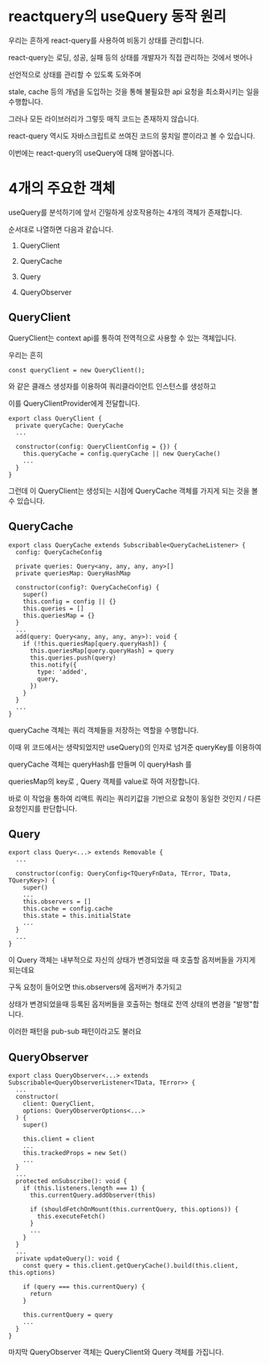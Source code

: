 # reactquery의 useQuery 동작 원리

우리는 흔하게 react-query를 사용하여 비동기 상태를 관리합니다.

react-query는 로딩, 성공, 실패 등의 상태를 개발자가 직접 관리하는 것에서 벗어나

선언적으로 상태를 관리할 수 있도록 도와주며

stale, cache 등의 개념을 도입하는 것을 통해 불필요한 api 요청을 최소화시키는 일을 수행합니다.

그러나 모든 라이브러리가 그렇듯 매직 코드는 존재하지 않습니다.

react-query 역시도 자바스크립트로 쓰여진 코드의 뭉치일 뿐이라고 볼 수 있습니다.

이번에는 react-query의 useQuery에 대해 알아봅니다.

# 4개의 주요한 객체

useQuery를 분석하기에 앞서 긴밀하게 상호작용하는 4개의 객체가 존재합니다.

순서대로 나열하면 다음과 같습니다.

1. QueryClient

2. QueryCache

3. Query

4. QueryObserver

## QueryClient

QueryClient는 context api를 통하여 전역적으로 사용할 수 있는 객체입니다.

우리는 흔히

```tsx
const queryClient = new QueryClient();
```

와 같은 클래스 생성자를 이용하여 쿼리클라이언트 인스턴스를 생성하고

이를 QueryClientProvider에게 전달합니다.

```tsx
export class QueryClient {
  private queryCache: QueryCache
  ...

  constructor(config: QueryClientConfig = {}) {
    this.queryCache = config.queryCache || new QueryCache()
    ...
  }
}
```

그런데 이 QueryClient는 생성되는 시점에 QueryCache 객체를 가지게 되는 것을 볼 수 있습니다.

## QueryCache

```tsx
export class QueryCache extends Subscribable<QueryCacheListener> {
  config: QueryCacheConfig

  private queries: Query<any, any, any, any>[]
  private queriesMap: QueryHashMap

  constructor(config?: QueryCacheConfig) {
    super()
    this.config = config || {}
    this.queries = []
    this.queriesMap = {}
  }
  ...
  add(query: Query<any, any, any, any>): void {
    if (!this.queriesMap[query.queryHash]) {
      this.queriesMap[query.queryHash] = query
      this.queries.push(query)
      this.notify({
        type: 'added',
        query,
      })
    }
  }
  ...
}

```

queryCache 객체는 쿼리 객체들을 저장하는 역할을 수행합니다.

이때 위 코드에서는 생략되었지만 useQuery()의 인자로 넘겨준 queryKey를 이용하여

queryCache 객체는 queryHash를 만들며 이 queryHash 를

queriesMap의 key로 , Query 객체를 value로 하여 저장합니다.

바로 이 작업을 통하여 리액트 쿼리는 쿼리키값을 기반으로 요청이 동일한 것인지 / 다른 요청인지를 판단합니다.

## Query

```tsx
export class Query<...> extends Removable {
  ...

  constructor(config: QueryConfig<TQueryFnData, TError, TData, TQueryKey>) {
    super()
    ...
    this.observers = []
    this.cache = config.cache
    this.state = this.initialState
    ...
  }
  ...
}

```

이 Query 객체는 내부적으로 자신의 상태가 변경되었을 때 호출할 옵저버들을 가지게 되는데요

구독 요청이 들어오면 this.observers에 옵저버가 추가되고

상태가 변경되었을때 등록된 옵저버들을 호출하는 형태로 전역 상태의 변경을 "발행"합니다.

이러한 패턴을 pub-sub 패턴이라고도 불러요

## QueryObserver

```tsx
export class QueryObserver<...> extends Subscribable<QueryObserverListener<TData, TError>> {
  ...
  constructor(
    client: QueryClient,
    options: QueryObserverOptions<...>
  ) {
    super()

    this.client = client
    ...
    this.trackedProps = new Set()
    ...
  }
  ...
  protected onSubscribe(): void {
    if (this.listeners.length === 1) {
      this.currentQuery.addObserver(this)

      if (shouldFetchOnMount(this.currentQuery, this.options)) {
        this.executeFetch()
      }
      ...
    }
  }
  ...
  private updateQuery(): void {
    const query = this.client.getQueryCache().build(this.client, this.options)

    if (query === this.currentQuery) {
      return
    }

    this.currentQuery = query
    ...
  }
}

```

마지막 QueryObserver 객체는 QueryClient와 Query 객체를 가집니다.

